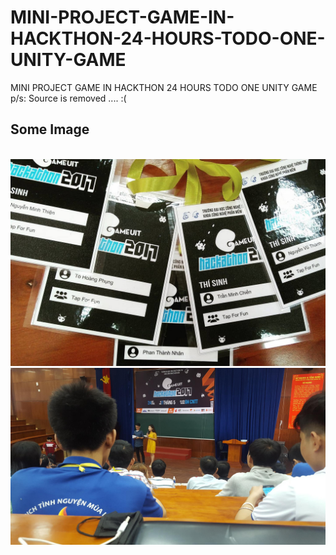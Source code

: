 # MINI-PROJECT-GAME-IN-HACKTHON-24-HOURS-TODO-ONE-UNITY-GAME
MINI PROJECT GAME IN HACKTHON 24 HOURS TODO ONE UNITY GAME</br>
p/s: Source is removed .... :(
<h2>Some Image</h2></br>
 <center>
 <img src="https://raw.githubusercontent.com/mchiensd/MINI-PROJECT-GAME-IN-HACKTHON-24-HOURS-TODO-ONE-UNITY-GAME/master/ScreenShot/1.jpg"></br>
  <img src="https://raw.githubusercontent.com/mchiensd/MINI-PROJECT-GAME-IN-HACKTHON-24-HOURS-TODO-ONE-UNITY-GAME/master/ScreenShot/2.jpg"></br>


 </center>
